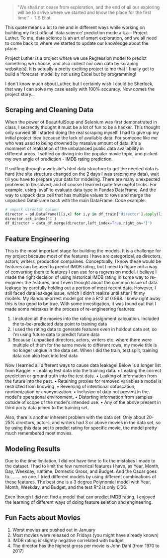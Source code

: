 
> "We shall not cease from exploration, and the end of all our exploring will be to arrive where we started and know the place for the first time." - T.S Eliot

This quote means a lot to me and in different ways while working on building my first official 'data science' prediction mode a.k.a - Project Luther. To me, data science is an art of smart exploration, and we all need to come back to where we started to update our knowledge about the place.

Project Luther is a project where we use Regression model to predict something we choose, and also collect our own data by scraping website(s). It is actually a pretty exciting project to me that I finally get to build a 'forecast' model by not using Excel but by programming!

I don't know much about Luther, but I certainly wish I could be Sherlock, that way I can solve my case easily with 100% accuracy. Now comes the project story...

## Scraping and Cleaning Data
When the power of BeautifulSoup and Selenium was first demonstrated in class, I secrectly thought it must be a lot of fun to be a hacker. This thought only survied till I started doing the real scraping myself. I had to give up my initial project idea because the lack of available data. For someone like me who was used to being drowned by massive amount of data, it's a momment of realization of the unbalanced public data availability in different areas. I settled on diving into the popular movie topic, and picked my own angle of prediction - IMDB rating prediction.

If sniffing through a website's html data structure to get the needed data is hard (the site structure changed on the 2 days I was sraping my data), wait till you have to prepare your data for modeling. There are many unexpected problems to be solved, and of course I learned quite few useful tricks. For example, using 'eval' to evaluate data type in Pandas DataFrame. And the way to unpack data cell that has multiple values to rows and merge the unpacked DataFrame back with the main DataFrame. Code example:

```python
# unpack director column
director = pd.DataFrame([[i,x] for i,y in df_train['director'].apply(list).items() for x in y],columns=['I','director'])
director.set_index('I')
df_director = data_df.merge(director,left_index=True,right_on='I')
```
## Feature Engineering
This is the most important stage for building the models. It is a challenge for my project because most of the features I have are categorical, as directors, actors, writers, production compaines. Conceptually, I know these would be features can be used to predict IMDB rating, but I need to figure out a way of converting them to features I can use for a regression model. I believe I made the right decision of using historical IMDB rating in some way to re-engineer the features, and I even thought about the common issue of data leakage by carefully holding out a portion of most recent data. However, I still faced data leakage issue, which I didn't realize until after I fit my models. My RandomForrest model got me a R^2 of 0.998. I knew right away this is too good to be true. With some investigation, it was found out that I made some mistakes in the process of re-engineering features:
1. I included all the movies into the rating assignment calcuation. Included the to-be-predicted data point to training data
2. I used the rating data to generate features even in holdout data set, so I'm using future data to predict future data
3. Because I unpacked directors, actors, writers etc. where there were multiple of them for the same movie to different rows, my movie title is no longer unqiue in the data set. When I did the train, test split, training data can also leak into test data

Now I learned all different ways to cause data leakage! Below is a longer list from Kaggle:
	•	Leaking test data into the training data.
	•	Leaking the correct prediction or ground truth into the test data.
	•	Leaking of information from the future into the past.
	•	Retaining proxies for removed variables a model is restricted from knowing.
	•	Reversing of intentional obfuscation, randomization or anonymization.
	•	Inclusion of data not present in the model's operational environment.
	•	Distorting information from samples outside of scope of the model's intended use.
	•	Any of the above present in third party data joined to the training set.

Also, there is another inherent problem with the data set:
Only about 20-25% directors, actors, and writers had 3 or above movies in the data set, so by using this data set to predict rating for specific movie, the model pretty much remembered most movies.

## Modeling Results
Due to the time limitation, I did not have time to fix the mistakes I made to the dataset. I had to limit the few numerical features I have, as Year, Month, Day, Weekday, runtime, Domestic Gross, and Budget. And the Oscar goes to..........no one. I tried different models by using different combinations of these features. The best one is a 3 degree Polynomial model with Year, Month, Weekday, and Budget, and the test R^2 is only 0.06.

Even though I did not find a model that can predict IMDB rating, I enjoyed the learning of different ways of doing feature seletion and engineering.

## Fun Facts about Movies
1. Worst movies are pushed out in January
2. Most movies were released on Fridays (you might have already known)
3. IMDB rating is slightly negative correlated with budget
4. The director has the highest gross per movie is John Dahl (from 1970 to 2017)
